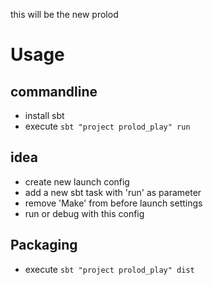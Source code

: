 this will be the new prolod


Usage
=====

commandline
---

- install sbt
- execute ```sbt "project prolod_play" run```

idea
----

- create new launch config
- add a new sbt task with 'run' as parameter
- remove 'Make' from before launch settings
- run or debug with this config

Packaging
---------

- execute ```sbt "project prolod_play" dist```